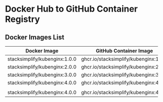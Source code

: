 # Docker Hub to GitHub Container Registry

## Docker Images List
| Docker Image  | GitHub Container Image |
| ------------- | ------------- |
| stacksimplify/kubenginx:1.0.0  | ghcr.io/stacksimplify/kubenginx:1.0.0  |
| stacksimplify/kubenginx:2.0.0  | ghcr.io/stacksimplify/kubenginx:2.0.0  |
| stacksimplify/kubenginx:3.0.0  | ghcr.io/stacksimplify/kubenginx:3.0.0  |
| stacksimplify/kubenginx:4.0.0  | ghcr.io/stacksimplify/kubenginx:4.0.0  |
|   |   |
| stacksimplify/kubenginx:4.0.0  | ghcr.io/stacksimplify/kubenginx:4.0.0  |